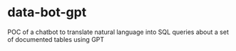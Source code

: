 # data-bot-gpt
POC of a chatbot to translate natural language into SQL queries about a set of documented tables using GPT
